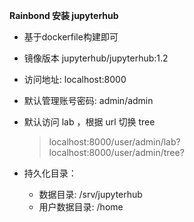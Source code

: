 **Rainbond 安装 jupyterhub**

* 基于dockerfile构建即可

* 镜像版本 jupyterhub/jupyterhub:1.2

* 访问地址: localhost:8000

* 默认管理账号密码: admin/admin

* 默认访问 lab ，根据 url 切换 tree

    > localhost:8000/user/admin/lab?  
    > localhost:8000/user/admin/tree?

* 持久化目录：
    * 数据目录: /srv/jupyterhub
    * 用户数据目录: /home